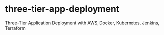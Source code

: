 # three-tier-app-deployment
Three-Tier Application Deployment with AWS, Docker, Kubernetes, Jenkins, Terraform
